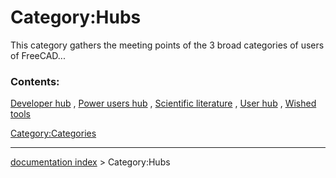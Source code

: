 # Category:Hubs
This category gathers the meeting points of the 3 broad categories of users of FreeCAD\...

### Contents:

[Developer hub](Developer_hub.md) , [Power users hub](Power_users_hub.md) , [Scientific literature](Scientific_literature.md) , [User hub](User_hub.md) , [Wished tools](Wished_tools.md)

[Category:Categories](Category:Categories.md)

---
[documentation index](../README.md) > Category:Hubs
